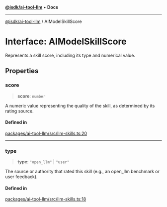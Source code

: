 [**@isdk/ai-tool-llm**](../README.md) • **Docs**

***

[@isdk/ai-tool-llm](../globals.md) / AIModelSkillScore

# Interface: AIModelSkillScore

Represents a skill score, including its type and numerical value.

## Properties

### score

> **score**: `number`

A numeric value representing the quality of the skill, as determined by its rating source.

#### Defined in

[packages/ai-tool-llm/src/llm-skills.ts:20](https://github.com/isdk/ai-tool-llm.js/blob/315c5c48f20c16c3cb62039cc17ee2a5600b85aa/src/llm-skills.ts#L20)

***

### type

> **type**: `"open_llm"` \| `"user"`

The source or authority that rated this skill (e.g., an open_llm benchmark or user feedback).

#### Defined in

[packages/ai-tool-llm/src/llm-skills.ts:18](https://github.com/isdk/ai-tool-llm.js/blob/315c5c48f20c16c3cb62039cc17ee2a5600b85aa/src/llm-skills.ts#L18)
